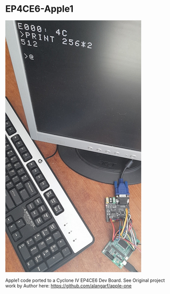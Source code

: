 # EP4CE6-Apple1
![Model](EP4CE6-Apple1.jpg)

Apple1 code ported to a Cyclone IV EP4CE6 Dev Board. See Original project work by Author here:
https://github.com/alangarf/apple-one
